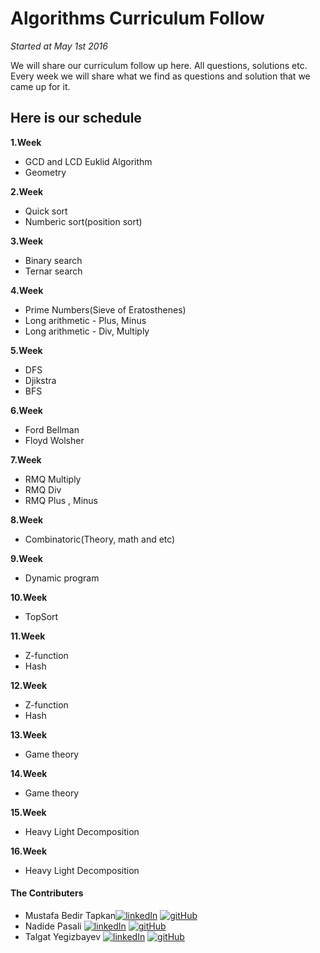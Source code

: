 # Algorithms Curriculum Follow
<em>Started at May 1st 2016</em>

We will share our curriculum follow up here. All questions, solutions etc.
Every week we will share what we find as questions and solution that we came up for it.

## Here is our schedule 

**1.Week**

  - GCD and LCD Euklid Algorithm
  - Geometry
        

**2.Week**

  - Quick sort
  - Numberic sort(position sort)

**3.Week**

  - Binary search
  - Ternar search

**4.Week**

  - Prime Numbers(Sieve of Eratosthenes)
  - Long arithmetic - Plus, Minus
  - Long arithmetic - Div, Multiply
    

**5.Week**


  - DFS
  - Djikstra
  - BFS
    

**6.Week**

  - Ford Bellman
  - Floyd Wolsher
    

**7.Week**


  - RMQ Multiply
  - RMQ Div
  - RMQ Plus , Minus
    

**8.Week**


   - Combinatoric(Theory, math and etc)
    

**9.Week**


   - Dynamic program
    

**10.Week**


   - TopSort
    
**11.Week**


  - Z-function
  - Hash
    

**12.Week**


  - Z-function
  - Hash

**13.Week**


  - Game theory
    

**14.Week**


  - Game theory
    

**15.Week**


  - Heavy Light Decomposition
    

**16.Week**

  - Heavy Light Decomposition


#### The Contributers
- Mustafa Bedir Tapkan[![linkedIn](http://7psh.com/inc.img/linkedin.png)](https://www.linkedin.com/in/bedirtapkan)  [![gitHub](http://cvdlab-cg.github.io/220279/img/icon-github.png)](https://github.com/BedirT)
- Nadide Pasali [![linkedIn](http://7psh.com/inc.img/linkedin.png)](https://www.linkedin.com/in/nadidepasali)  [![gitHub](http://cvdlab-cg.github.io/220279/img/icon-github.png)](https://github.com/nadide)
- Talgat Yegizbayev [![linkedIn](http://7psh.com/inc.img/linkedin.png)](https://www.linkedin.com/in/talgat-yegizbayev-8b20b6103/en)  [![gitHub](http://cvdlab-cg.github.io/220279/img/icon-github.png)]()


